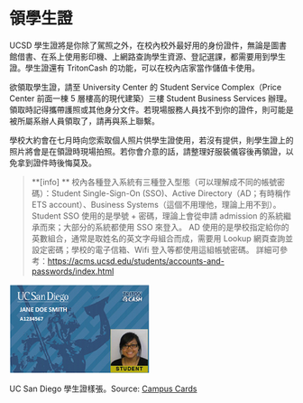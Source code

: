# 領學生證

UCSD 學生證將是你除了駕照之外，在校內校外最好用的身份證件，無論是圖書館借書、在系上使用影印機、上網路查詢學生資源、登記選課，都需要用到學生證。學生證還有 TritonCash 的功能，可以在校內店家當作儲值卡使用。

欲領取學生證，請至 University Center 的 Student Service Complex（Price Center 前面一棟 5 層樓高的現代建築）三樓 Student Business Services 辦理。領取時記得攜帶護照或其他身分文件。若現場服務人員找不到你的證件，則可能是被所屬系辦人員領取了，請再與系上聯繫。

學校大約會在七月時向您索取個人照片供學生證使用，若沒有提供，則學生證上的照片將會是在領證時現場拍照。若你會介意的話，請整理好服裝儀容後再領證，以免拿到證件時後悔莫及。

> **[info] **
> 校內各種登入系統有三種登入型態（可以理解成不同的帳號密碼）：Student Single-Sign-On (SSO)、Active Directory（AD；有時稱作 ETS account）、Business Systems（這個不用理他，理論上用不到）。
> Student SSO 使用的是學號 + 密碼，理論上會從申請 admission 的系統繼承而來；大部分的系統都使用 SSO 來登入。
> AD 使用的是學校指定給你的英數組合，通常是取姓名的英文字母組合而成，需要用 Lookup 網頁查詢並設定密碼；學校的電子信箱、Wifi 登入等都使用這組帳號密碼。
> 詳細可參考：https://acms.ucsd.edu/students/accounts-and-passwords/index.html

![Student ID](/img/studentid.jpg)

UC San Diego 學生證樣張。Source: [Campus Cards](https://students.ucsd.edu/finances/campus-cards/)

